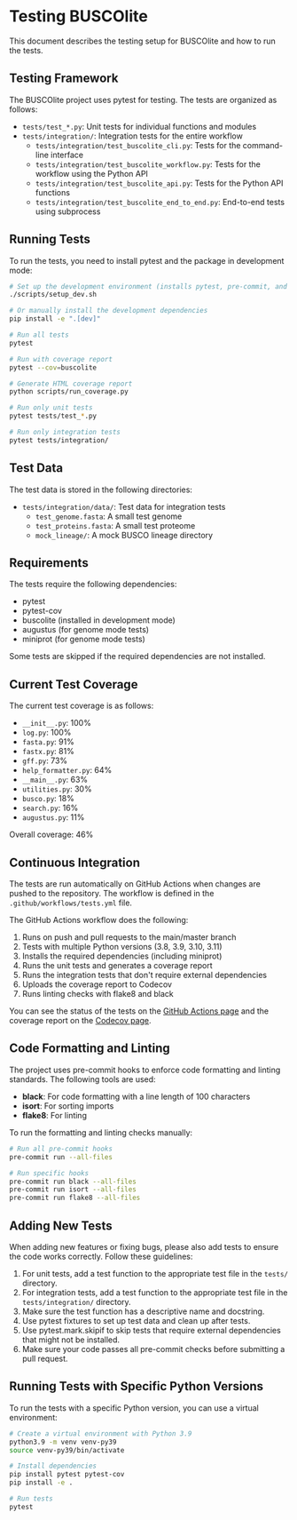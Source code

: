 # Testing BUSCOlite

This document describes the testing setup for BUSCOlite and how to run the tests.

## Testing Framework

The BUSCOlite project uses pytest for testing. The tests are organized as follows:

- `tests/test_*.py`: Unit tests for individual functions and modules
- `tests/integration/`: Integration tests for the entire workflow
  - `tests/integration/test_buscolite_cli.py`: Tests for the command-line interface
  - `tests/integration/test_buscolite_workflow.py`: Tests for the workflow using the Python API
  - `tests/integration/test_buscolite_api.py`: Tests for the Python API functions
  - `tests/integration/test_buscolite_end_to_end.py`: End-to-end tests using subprocess

## Running Tests

To run the tests, you need to install pytest and the package in development mode:

```bash
# Set up the development environment (installs pytest, pre-commit, and other tools)
./scripts/setup_dev.sh

# Or manually install the development dependencies
pip install -e ".[dev]"

# Run all tests
pytest

# Run with coverage report
pytest --cov=buscolite

# Generate HTML coverage report
python scripts/run_coverage.py

# Run only unit tests
pytest tests/test_*.py

# Run only integration tests
pytest tests/integration/
```

## Test Data

The test data is stored in the following directories:

- `tests/integration/data/`: Test data for integration tests
  - `test_genome.fasta`: A small test genome
  - `test_proteins.fasta`: A small test proteome
  - `mock_lineage/`: A mock BUSCO lineage directory

## Requirements

The tests require the following dependencies:

- pytest
- pytest-cov
- buscolite (installed in development mode)
- augustus (for genome mode tests)
- miniprot (for genome mode tests)

Some tests are skipped if the required dependencies are not installed.

## Current Test Coverage

The current test coverage is as follows:

- `__init__.py`: 100%
- `log.py`: 100%
- `fasta.py`: 91%
- `fastx.py`: 81%
- `gff.py`: 73%
- `help_formatter.py`: 64%
- `__main__.py`: 63%
- `utilities.py`: 30%
- `busco.py`: 18%
- `search.py`: 16%
- `augustus.py`: 11%

Overall coverage: 46%

## Continuous Integration

The tests are run automatically on GitHub Actions when changes are pushed to the repository. The workflow is defined in the `.github/workflows/tests.yml` file.

The GitHub Actions workflow does the following:

1. Runs on push and pull requests to the main/master branch
2. Tests with multiple Python versions (3.8, 3.9, 3.10, 3.11)
3. Installs the required dependencies (including miniprot)
4. Runs the unit tests and generates a coverage report
5. Runs the integration tests that don't require external dependencies
6. Uploads the coverage report to Codecov
7. Runs linting checks with flake8 and black

You can see the status of the tests on the [GitHub Actions page](https://github.com/nextgenusfs/buscolite/actions) and the coverage report on the [Codecov page](https://codecov.io/gh/nextgenusfs/buscolite).

## Code Formatting and Linting

The project uses pre-commit hooks to enforce code formatting and linting standards. The following tools are used:

- **black**: For code formatting with a line length of 100 characters
- **isort**: For sorting imports
- **flake8**: For linting

To run the formatting and linting checks manually:

```bash
# Run all pre-commit hooks
pre-commit run --all-files

# Run specific hooks
pre-commit run black --all-files
pre-commit run isort --all-files
pre-commit run flake8 --all-files
```

## Adding New Tests

When adding new features or fixing bugs, please also add tests to ensure the code works correctly. Follow these guidelines:

1. For unit tests, add a test function to the appropriate test file in the `tests/` directory.
2. For integration tests, add a test function to the appropriate test file in the `tests/integration/` directory.
3. Make sure the test function has a descriptive name and docstring.
4. Use pytest fixtures to set up test data and clean up after tests.
5. Use pytest.mark.skipif to skip tests that require external dependencies that might not be installed.
6. Make sure your code passes all pre-commit checks before submitting a pull request.

## Running Tests with Specific Python Versions

To run the tests with a specific Python version, you can use a virtual environment:

```bash
# Create a virtual environment with Python 3.9
python3.9 -m venv venv-py39
source venv-py39/bin/activate

# Install dependencies
pip install pytest pytest-cov
pip install -e .

# Run tests
pytest
```

